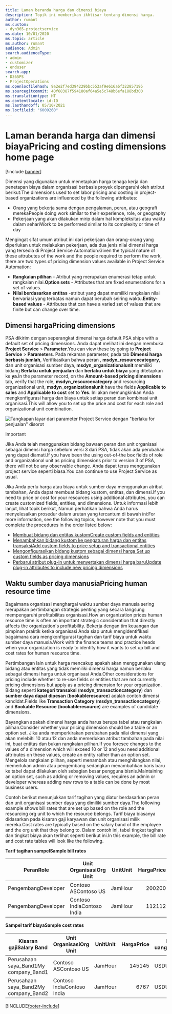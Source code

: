 ```yaml
---
title: Laman beranda harga dan dimensi biaya
description: Topik ini memberikan ikhtisar tentang dimensi harga.
author: rumant
ms.custom:
- dyn365-projectservice
ms.date: 10/01/2020
ms.topic: article
ms.author: rumant
audience: Admin
search.audienceType:
- admin
- customizer
- enduser
search.app:
- D365PS
- ProjectOperations
ms.openlocfilehash: 9a2e2f7ed394229bbc553af9e616a6f322857195
ms.sourcegitcommit: 40f68387f594180af64a5e5c748b6efa188bd300
ms.translationtype: HT
ms.contentlocale: id-ID
ms.lasthandoff: 05/10/2021
ms.locfileid: "6009260"
---
```

# <a name="pricing-and-costing-dimensions-home-page"></a><span data-ttu-id="2223f-103">Laman beranda harga dan dimensi biaya</span><span class="sxs-lookup"><span data-stu-id="2223f-103">Pricing and costing dimensions home page</span></span>

[!include [banner](../includes/psa-now-project-operations.md)]

<span data-ttu-id="2223f-104">Dimensi yang digunakan untuk menetapkan harga tenaga kerja dan penetapan biaya dalam organisasi berbasis proyek dipengaruhi oleh atribut berikut:</span><span class="sxs-lookup"><span data-stu-id="2223f-104">The dimensions used to set labor pricing and costing in project-based organizations are influenced by the following attributes:</span></span>

- <span data-ttu-id="2223f-105">Orang yang bekerja sama dengan pengalaman, peran, atau geografi mereka</span><span class="sxs-lookup"><span data-stu-id="2223f-105">People doing work similar to their experience, role, or geography</span></span>
- <span data-ttu-id="2223f-106">Pekerjaan yang akan dilakukan mirip dalam hal kompleksitas atau waktu dalam sehari</span><span class="sxs-lookup"><span data-stu-id="2223f-106">Work to be performed similar to its complexity or time of day</span></span>

<span data-ttu-id="2223f-107">Mengingat sifat umum atribut ini dari pekerjaan dan orang-orang yang diperlukan untuk melakukan pekerjaan, ada dua jenis nilai dimensi harga yang tersedia di Project Service Automation:</span><span class="sxs-lookup"><span data-stu-id="2223f-107">Given the typical nature of these attrubutes of the work and the people required to perform the work, there are two types of pricing dimension values available in Project Service Automation:</span></span> 

- <span data-ttu-id="2223f-108">**Rangkaian pilihan** - Atribut yang merupakan enumerasi tetap untuk rangkaian nilai.</span><span class="sxs-lookup"><span data-stu-id="2223f-108">**Option sets** - Attributes that are fixed enumerations for a set of values.</span></span>
- <span data-ttu-id="2223f-109">**Nilai berdasarkan entitas** -atribut yang dapat memiliki rangkaian nilai bervariasi yang terbatas namun dapat berubah seiring waktu.</span><span class="sxs-lookup"><span data-stu-id="2223f-109">**Entity-based values** - Attributes that can have a varied set of values that are finite but can change over time.</span></span>

## <a name="pricing-dimensions"></a><span data-ttu-id="2223f-110">Dimensi harga</span><span class="sxs-lookup"><span data-stu-id="2223f-110">Pricing dimensions</span></span>

<span data-ttu-id="2223f-111">PSA dikirim dengan seperangkat dimensi harga default.</span><span class="sxs-lookup"><span data-stu-id="2223f-111">PSA ships with a default set of pricing dimensions.</span></span> <span data-ttu-id="2223f-112">Anda dapat melihat ini dengan membuka **Project Service** > **Parameter**.</span><span class="sxs-lookup"><span data-stu-id="2223f-112">You can view these by going to **Project Service** > **Parameters**.</span></span> <span data-ttu-id="2223f-113">Pada rekaman parameter, pada tab **Dimensi harga berbasis jumlah**, Verifikasikan bahwa peran , **msdyn_resourcecategory**, dan unit organisasi sumber daya, **msdyn_organizationalunit** memiliki bidang **Berlaku untuk penjualan** dan **berlaku untuk biaya** yang ditetapkan ke **ya**.</span><span class="sxs-lookup"><span data-stu-id="2223f-113">In the parameter record, on the **Amount-based pricing dimensions** tab, verify that the role, **msdyn_resourcecategory** and resourcing organizational unit, **msdyn_organizationalunit** have the fields **Applicable to sales** and **Applicable to cost** set to **Yes**.</span></span> <span data-ttu-id="2223f-114">Ini akan memungkinkan Anda mengkonfigurasi harga dan biaya untuk setiap peran dan kombinasi unit organisasi.</span><span class="sxs-lookup"><span data-stu-id="2223f-114">This will allow you to set up the price and cost for each role and organizational unit combination.</span></span>

![Tangkapan layar dari parameter Project Service dengan "berlaku for penjualan" disorot](media/PS-OOB-parameters.png)

> [!IMPORTANT]
> <span data-ttu-id="2223f-116">Jika Anda telah menggunakan bidang bawaan peran dan unit organisasi sebagai dimensi harga sebelum versi 3 dari PSA, tidak akan ada perubahan yang dapat diamati.</span><span class="sxs-lookup"><span data-stu-id="2223f-116">If you have been the using out-of-the box fields of role and organizational unit as pricing dimensions prior to version 3 of PSA, there will not be any observable change.</span></span> <span data-ttu-id="2223f-117">Anda dapat terus menggunakan project service seperti biasa.</span><span class="sxs-lookup"><span data-stu-id="2223f-117">You can continue to use Project Service as usual.</span></span> 

<span data-ttu-id="2223f-118">Jika Anda perlu harga atau biaya untuk sumber daya menggunakan atribut tambahan, Anda dapat membuat bidang kustom, entitas, dan dimensi.</span><span class="sxs-lookup"><span data-stu-id="2223f-118">If you need to price or cost for your resources using additional attributes, you can create customized fields, entities, and dimensions.</span></span> <span data-ttu-id="2223f-119">Untuk informasi lebih lanjut, lihat topik berikut, Namun perhatikan bahwa Anda harus menyelesaikan prosedur dalam urutan yang tercantum di bawah ini:</span><span class="sxs-lookup"><span data-stu-id="2223f-119">For more information, see the following topics, however note that you must complete the procedures in the order listed below:</span></span>

- [<span data-ttu-id="2223f-120">Membuat bidang dan entitas kustom</span><span class="sxs-lookup"><span data-stu-id="2223f-120">Create custom fields and entities</span></span>](create-custom-fields-entities.md)
- [<span data-ttu-id="2223f-121">Menambahkan bidang kustom ke pengaturan harga dan entitas transaksi</span><span class="sxs-lookup"><span data-stu-id="2223f-121">Add custom fields to price setup and transactional entities</span></span>](field-references.md)
- [<span data-ttu-id="2223f-122">Mengonfigurasikan bidang kustom sebagai dimensi harga </span><span class="sxs-lookup"><span data-stu-id="2223f-122">Set up custom fields as pricing dimensions</span></span>](set-up-pricing-dimensions.md)
- [<span data-ttu-id="2223f-123">Perbarui atribut plug-in untuk menyertakan dimensi harga baru</span><span class="sxs-lookup"><span data-stu-id="2223f-123">Update plug-in attributes to include new pricing dimensions</span></span>](update-plug-in-attributes.md)

## <a name="pricing-human-resource-time"></a><span data-ttu-id="2223f-124">Waktu sumber daya manusia</span><span class="sxs-lookup"><span data-stu-id="2223f-124">Pricing human resource time</span></span>
<span data-ttu-id="2223f-125">Bagaimana organisasi menghargai waktu sumber daya manusia sering merupakan pertimbangan strategis penting yang secara langsung mempengaruhi profitabilitas organisasi.</span><span class="sxs-lookup"><span data-stu-id="2223f-125">How an organization prices human resource time is often an important strategic consideration that directly affects the organization's profitability.</span></span> <span data-ttu-id="2223f-126">Bekerja dengan tim keuangan dan pimpinan praktik ketika organisasi Anda siap untuk mengidentifikasi bagaimana cara mengkonfigurasi tagihan dan tarif biaya untuk waktu sumber daya manusia.</span><span class="sxs-lookup"><span data-stu-id="2223f-126">Work with the finance teams and practice heads when your organization is ready to identify how it wants to set up bill and cost rates for human resource time.</span></span>

<span data-ttu-id="2223f-127">Pertimbangan lain untuk harga mencakup apakah akan menggunakan ulang bidang atau entitas yang tidak memiliki dimensi harga namun berlaku sebagai dimensi harga untuk organisasi Anda.</span><span class="sxs-lookup"><span data-stu-id="2223f-127">Other considerations for pricing include whether to re-use fields or entities that are not currently pricing dimensions but apply as a pricing dimension for your organization.</span></span> <span data-ttu-id="2223f-128">Bidang seperti **kategori transaksi** (**msdyn_transactioncategory**) dan **sumber daya dapat dipesan** (**bookableresource**) adalah contoh dimensi kandidat.</span><span class="sxs-lookup"><span data-stu-id="2223f-128">Fields like **Transaction Category** (**msdyn_transactioncategory**) and **Bookable Resource** (**bookableresource**) are examples of candidate dimensions.</span></span> 

<span data-ttu-id="2223f-129">Bayangkan apakah dimensi harga anda harus berupa tabel atau rangkaian pilihan.</span><span class="sxs-lookup"><span data-stu-id="2223f-129">Consider whether your pricing dimension should be a table or an option set.</span></span> <span data-ttu-id="2223f-130">Jika anda memperkirakan perubahan pada nilai dimensi yang akan melebihi 10 atau 12 dan anda memerlukan atribut tambahan pada nilai ini, buat entitas dan bukan rangkaian pilihan.</span><span class="sxs-lookup"><span data-stu-id="2223f-130">If you foresee changes to the values of a dimension which will exceed 10 or 12 and you need additional attributes on these values, create an entity rather than an option set.</span></span> <span data-ttu-id="2223f-131">Mengelola rangkaian pilihan, seperti menambah atau menghilangkan nilai, memerlukan admin atau pengembang sedangkan menambahkan baris baru ke tabel dapat dilakukan oleh sebagian besar pengguna bisnis.</span><span class="sxs-lookup"><span data-stu-id="2223f-131">Maintaining an option set, such as adding or removing values, requires an admin or developer whereas adding new rows to a table can be done by most business users.</span></span>

<span data-ttu-id="2223f-132">Contoh berikut menunjukkan tarif tagihan yang diatur berdasarkan peran dan unit organisasi sumber daya yang dimiliki sumber daya.</span><span class="sxs-lookup"><span data-stu-id="2223f-132">The following example shows bill rates that are set up based on the role and the resourcing org unit to which the resource belongs.</span></span> <span data-ttu-id="2223f-133">Tarif biaya biasanya didasarkan pada kisaran gaji karyawan dan unit organisasi milik mereka.</span><span class="sxs-lookup"><span data-stu-id="2223f-133">Cost rates are typically based on the salary band of the employee and the org unit that they belong to.</span></span> <span data-ttu-id="2223f-134">Dalam contoh ini, tabel tingkat tagihan dan tingkat biaya akan terlihat seperti berikut ini.</span><span class="sxs-lookup"><span data-stu-id="2223f-134">In this example, the bill rate and cost rate tables will look like the following.</span></span>

<span data-ttu-id="2223f-135">**Tarif tagihan sampel**</span><span class="sxs-lookup"><span data-stu-id="2223f-135">**Sample bill rates**</span></span>

| <span data-ttu-id="2223f-136">Peran</span><span class="sxs-lookup"><span data-stu-id="2223f-136">Role</span></span>        | <span data-ttu-id="2223f-137">Unit Organisasi</span><span class="sxs-lookup"><span data-stu-id="2223f-137">Org Unit</span></span>    |<span data-ttu-id="2223f-138">Unit</span><span class="sxs-lookup"><span data-stu-id="2223f-138">Unit</span></span>      |<span data-ttu-id="2223f-139">Harga</span><span class="sxs-lookup"><span data-stu-id="2223f-139">Price</span></span>      |<span data-ttu-id="2223f-140">Mata uang</span><span class="sxs-lookup"><span data-stu-id="2223f-140">Currency</span></span>  |
| ------------|-------------|----------|----------:|----------|
| <span data-ttu-id="2223f-141">Pengembang</span><span class="sxs-lookup"><span data-stu-id="2223f-141">Developer</span></span>   | <span data-ttu-id="2223f-142">Contoso AS</span><span class="sxs-lookup"><span data-stu-id="2223f-142">Contoso US</span></span>  |<span data-ttu-id="2223f-143">Jam</span><span class="sxs-lookup"><span data-stu-id="2223f-143">Hour</span></span> | <span data-ttu-id="2223f-144">200</span><span class="sxs-lookup"><span data-stu-id="2223f-144">200</span></span>|<span data-ttu-id="2223f-145">USD</span><span class="sxs-lookup"><span data-stu-id="2223f-145">USD</span></span>     |
| <span data-ttu-id="2223f-146">Pengembang</span><span class="sxs-lookup"><span data-stu-id="2223f-146">Developer</span></span>   | <span data-ttu-id="2223f-147">Contoso India</span><span class="sxs-lookup"><span data-stu-id="2223f-147">Contoso India</span></span> |<span data-ttu-id="2223f-148">Jam</span><span class="sxs-lookup"><span data-stu-id="2223f-148">Hour</span></span>|   <span data-ttu-id="2223f-149">112</span><span class="sxs-lookup"><span data-stu-id="2223f-149">112</span></span>|<span data-ttu-id="2223f-150">USD</span><span class="sxs-lookup"><span data-stu-id="2223f-150">USD</span></span>     |


<span data-ttu-id="2223f-151">**Sampel tarif biaya**</span><span class="sxs-lookup"><span data-stu-id="2223f-151">**Sample cost rates**</span></span>

| <span data-ttu-id="2223f-152">Kisaran gaji</span><span class="sxs-lookup"><span data-stu-id="2223f-152">Salary Band</span></span>     | <span data-ttu-id="2223f-153">Unit Organisasi</span><span class="sxs-lookup"><span data-stu-id="2223f-153">Org Unit</span></span>    |<span data-ttu-id="2223f-154">Unit</span><span class="sxs-lookup"><span data-stu-id="2223f-154">Unit</span></span>      |<span data-ttu-id="2223f-155">Harga</span><span class="sxs-lookup"><span data-stu-id="2223f-155">Price</span></span>      |<span data-ttu-id="2223f-156">Mata uang</span><span class="sxs-lookup"><span data-stu-id="2223f-156">Currency</span></span>  |
| ----------------|-------------|----------|----------:|----------|
| <span data-ttu-id="2223f-157">Perusahaan saya_Band1</span><span class="sxs-lookup"><span data-stu-id="2223f-157">My company_Band1</span></span> | <span data-ttu-id="2223f-158">Contoso AS</span><span class="sxs-lookup"><span data-stu-id="2223f-158">Contoso US</span></span>  |<span data-ttu-id="2223f-159">Jam</span><span class="sxs-lookup"><span data-stu-id="2223f-159">Hour</span></span> | <span data-ttu-id="2223f-160">145</span><span class="sxs-lookup"><span data-stu-id="2223f-160">145</span></span>|<span data-ttu-id="2223f-161">USD</span><span class="sxs-lookup"><span data-stu-id="2223f-161">USD</span></span>     |
| <span data-ttu-id="2223f-162">Perusahaan saya_Band2</span><span class="sxs-lookup"><span data-stu-id="2223f-162">My company_Band2</span></span> | <span data-ttu-id="2223f-163">Contoso India</span><span class="sxs-lookup"><span data-stu-id="2223f-163">Contoso India</span></span> |<span data-ttu-id="2223f-164">Jam</span><span class="sxs-lookup"><span data-stu-id="2223f-164">Hour</span></span>|   <span data-ttu-id="2223f-165">67</span><span class="sxs-lookup"><span data-stu-id="2223f-165">67</span></span>|<span data-ttu-id="2223f-166">USD</span><span class="sxs-lookup"><span data-stu-id="2223f-166">USD</span></span>     |


[!INCLUDE[footer-include](../includes/footer-banner.md)]